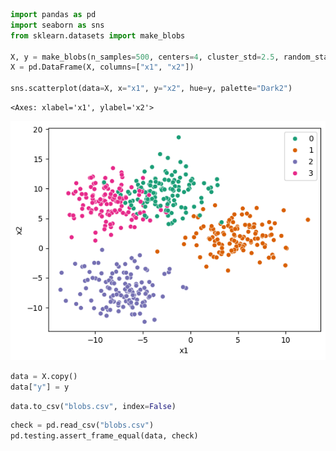 ```python
import pandas as pd
import seaborn as sns
from sklearn.datasets import make_blobs

X, y = make_blobs(n_samples=500, centers=4, cluster_std=2.5, random_state=42)
X = pd.DataFrame(X, columns=["x1", "x2"])

sns.scatterplot(data=X, x="x1", y="x2", hue=y, palette="Dark2")
```




    <Axes: xlabel='x1', ylabel='x2'>




    
![](../img/generate_blobs_0_1.png)
    



```python
data = X.copy()
data["y"] = y
```


```python
data.to_csv("blobs.csv", index=False)
```


```python
check = pd.read_csv("blobs.csv")
pd.testing.assert_frame_equal(data, check)
```
